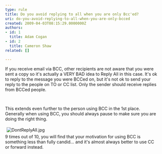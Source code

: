 ```yaml
---
type: rule
title: Do you avoid replying to all when you are only Bcc'ed?
uri: do-you-avoid-replying-to-all-when-you-are-only-bcced
created: 2009-04-03T08:15:29.0000000Z
authors:
- id: 1
  title: Adam Cogan
- id: 2
  title: Cameron Shaw
related: []

---
```




<span class='intro'> If you receive email via BCC, other recipients are not aware that you were sent a copy so it's actually a VERY BAD idea to Reply All in this case. It's ok to reply to the message you were BCCed on, but it's not ok to send your reply to the people on TO or CC list. Only the sender should receive replies from BCCed people.
<br><div><br></div> </span>

​This&#160;​extends even further to the person using BCC in the 1st place. Generally when using BCC, you should always pause to make sure you are doing the right thing.&#160;<div><img src="/PublishingImages/DontReplyAll.jpg" alt="DontReplyAll.jpg" style="margin&#58;5px;" />​<br></div><div><div>9 times out of 10, you will find that your motivation for using BCC is something less than fully candid... and it's almost always better to use CC or forward instead.​<br></div></div><div><br></div>


